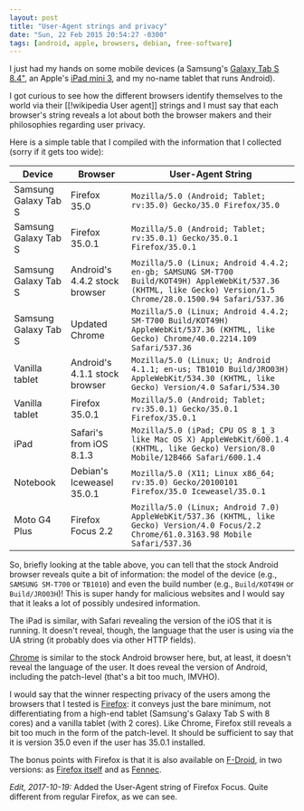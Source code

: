 ```yaml
---
layout: post
title: "User-Agent strings and privacy"
date: "Sun, 22 Feb 2015 20:54:27 -0300"
tags: [android, apple, browsers, debian, free-software]
---
```


I just had my hands on some mobile devices (a Samsung's [Galaxy Tab S 8.4"][0],
an Apple's [iPad mini 3][1], and my no-name tablet that runs Android).

[0]: https://en.wikipedia.org/wiki/Samsung_Galaxy_Tab_S_8.4
[1]: https://en.wikipedia.org/wiki/IPad_Mini_3

I got curious to see how the different browsers identify themselves to the
world via their [[!wikipedia User agent]] strings and I must say that each
browser's string reveals a lot about both the browser makers and their
philosophies regarding user privacy.

Here is a simple table that I compiled with the information that I
collected (sorry if it gets too wide):

| Device               | Browser                       | User-Agent String                                                                                                                                              |
|----------------------|-------------------------------|----------------------------------------------------------------------------------------------------------------------------------------------------------------|
| Samsung Galaxy Tab S | Firefox 35.0                  | `Mozilla/5.0 (Android; Tablet; rv:35.0) Gecko/35.0 Firefox/35.0`                                                                                               |
| Samsung Galaxy Tab S | Firefox 35.0.1                | `Mozilla/5.0 (Android; Tablet; rv:35.0.1) Gecko/35.0.1 Firefox/35.0.1`                                                                                         |
| Samsung Galaxy Tab S | Android's 4.4.2 stock browser | `Mozilla/5.0 (Linux; Android 4.4.2; en-gb; SAMSUNG SM-T700 Build/KOT49H) AppleWebKit/537.36 (KHTML, like Gecko) Version/1.5 Chrome/28.0.1500.94 Safari/537.36` |
| Samsung Galaxy Tab S | Updated Chrome                | `Mozilla/5.0 (Linux; Android 4.4.2; SM-T700 Build/KOT49H) AppleWebKit/537.36 (KHTML, like Gecko) Chrome/40.0.2214.109 Safari/537.36`                           |
| Vanilla tablet       | Android's 4.1.1 stock browser | `Mozilla/5.0 (Linux; U; Android 4.1.1; en-us; TB1010 Build/JRO03H) AppleWebKit/534.30 (KHTML, like Gecko) Version/4.0 Safari/534.30`                           |
| Vanilla tablet       | Firefox 35.0.1                | `Mozilla/5.0 (Android; Tablet; rv:35.0.1) Gecko/35.0.1 Firefox/35.0.1`                                                                                         |
| iPad                 | Safari's from iOS 8.1.3       | `Mozilla/5.0 (iPad; CPU OS 8_1_3 like Mac OS X) AppleWebKit/600.1.4 (KHTML, like Gecko) Version/8.0 Mobile/12B466 Safari/600.1.4`                              |
| Notebook             | Debian's Iceweasel 35.0.1     | `Mozilla/5.0 (X11; Linux x86_64; rv:35.0) Gecko/20100101 Firefox/35.0 Iceweasel/35.0.1`                                                                        |
| Moto G4 Plus         | Firefox Focus 2.2             | `Mozilla/5.0 (Linux; Android 7.0) AppleWebKit/537.36 (KHTML, like Gecko) Version/4.0 Focus/2.2 Chrome/61.0.3163.98 Mobile Safari/537.36`|

So, briefly looking at the table above, you can tell that the stock Android
browser reveals quite a bit of information: the model of the device (e.g.,
`SAMSUNG SM-T700` or `TB1010`) and even the build number (e.g.,
`Build/KOT49H` or `Build/JRO03H`)!  This is super handy for malicious
websites and I would say that it leaks a lot of possibly undesired
information.

The iPad is similar, with Safari revealing the version of the iOS that it is
running.  It doesn't reveal, though, the language that the user is using via
the UA string (it probably does via other HTTP fields).

[Chrome][2] is similar to the stock Android browser here, but, at least, it
doesn't reveal the language of the user. It does reveal the version of
Android, including the patch-level (that's a bit too much, IMVHO).

[2]: https://www.google.com/chrome/browser/mobile/

I would say that the winner respecting privacy of the users among the
browsers that I tested is [Firefox][3]: it conveys just the bare minimum,
not differentiating from a high-end tablet (Samsung's Galaxy Tab S with 8
cores) and a vanilla tablet (with 2 cores).  Like Chrome, Firefox still
reveals a bit too much in the form of the patch-level. It should be
sufficient to say that it is version 35.0 even if the user has 35.0.1
installed.

[3]: https://www.mozilla.org/en-US/firefox/android/

The bonus points with Firefox is that it is also available on [F-Droid][4], in
two versions: as [Firefox itself][5] and as [Fennec][6].

[4]: https://f-droid.org/
[5]: https://f-droid.org/repository/browse/?fdid=org.mozilla.firefox
[6]: https://f-droid.org/repository/browse/?fdid=org.mozilla.fennec_fdroid

*Edit, 2017-10-19:* Added the User-Agent string of Firefox Focus. Quite
different from regular Firefox, as we can see.

